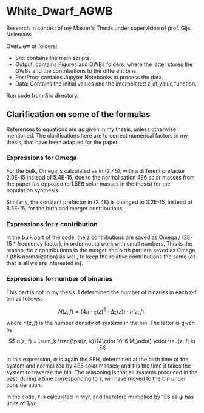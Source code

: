 # White_Dwarf_AGWB
Research in context of my Master's Thesis under supervision of prof. Gijs Nelemans.

Overview of folders:

- Src: contains the main scripts.
- Output: contains Figures and GWBs folders, where the latter stores the GWBs and the contributions to the different bins.
- PostProc: contains Jupyter Notebooks to process the data.
- Data: Contains the initial values and the interpolated z_at_value function.

Run code from Src directory.

## Clarification on some of the formulas

References to equations are as given in my thesis, unless otherwise mentioned. The clarifications here are to correct numerical factors in my thesis, that have been adapted for the paper.

### Expressions for Omega

For the bulk, Omega is calculated as in (2.45), with a different prefactor 2.0E-15 instead of 5.4E-15, due to the normalisation 4E6 solar masses from the paper (as opposed to 1.5E6 solar masses in the thesis) for the population synthesis.

Similarly, the constant prefactor in (2.48) is changed to 3.2E-15, instead of 8.5E-15, for the birth and merger contributions.

### Expressions for z contribution

In the bulk part of the code, the z contributions are saved as Omega / (2E-15 * frequency factor), in order not to work with small numbers. This is the reason the z contributions in the merger and birth part are saved as Omega / (this normalization) as well, to keep the relative contributions the same (as that is all we are interested in).

### Expressions for number of binaries

This part is not in my thesis. I determined the number of binaries in each z-f bin as follows:

$$ N(z, f) = (4 \pi \cdot \chi(z)^2 \cdot \Delta \chi(z)) \cdot n (z, f) , $$

where $n(z, f)$ is the number density of systems in the bin. The latter is given by

$$ n(z, f) = \sum_k \frac{\psi(z; k)}{4\cdot 10^6 M_\odot} \cdot \tau(z, f; k) .$$

In this expression, $\psi$ is again the SFH, determined at the birth time of the system and normalized by 4E6 solar masses; and $\tau$ is the time it takes the system to traverse the bin. The reasoning is that all systems produced in the past, during a time corresponding to $\tau$, will have moved to the bin under consideration.

In the code, $\tau$ is calculated in Myr, and therefore multiplied by 1E6 as $\psi$ has units of 1/yr.
